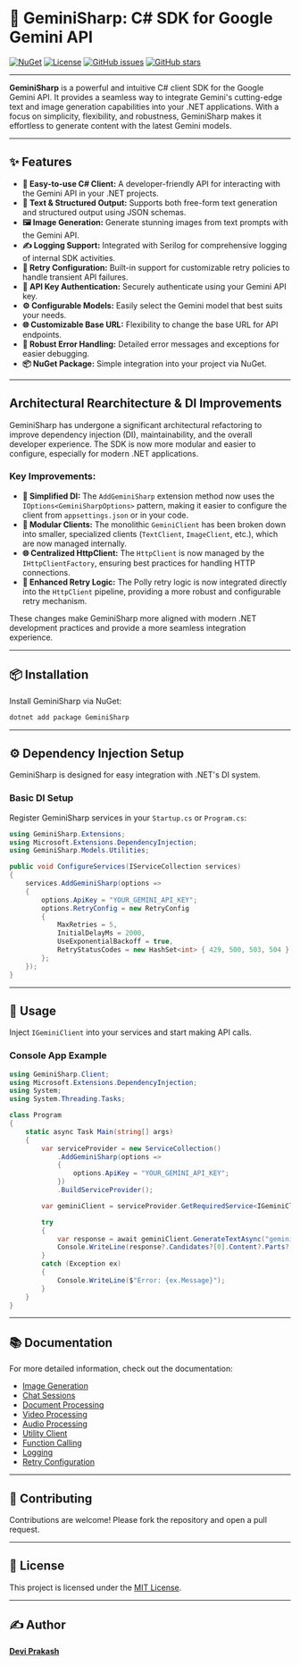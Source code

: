 # 🚀 GeminiSharp: C# SDK for Google Gemini API

[![NuGet](https://img.shields.io/nuget/v/GeminiSharp)](https://www.nuget.org/packages/GeminiSharp/)
[![License](https://img.shields.io/github/license/dprakash2101/GeminiSharp)](https://github.com/dprakash2101/GeminiSharp/blob/master/LICENSE)
[![GitHub issues](https://img.shields.io/github/issues/dprakash2101/GeminiSharp)](https://github.com/dprakash2101/GeminiSharp/issues)
[![GitHub stars](https://img.shields.io/github/stars/dprakash2101/GeminiSharp)](https://github.com/dprakash2101/GeminiSharp/stargazers)

---

**GeminiSharp** is a powerful and intuitive C# client SDK for the Google Gemini API. It provides a seamless way to integrate Gemini's cutting-edge text and image generation capabilities into your .NET applications. With a focus on simplicity, flexibility, and robustness, GeminiSharp makes it effortless to generate content with the latest Gemini models.

---

## ✨ Features

- **🤖 Easy-to-use C# Client:** A developer-friendly API for interacting with the Gemini API in your .NET projects.
- **📝 Text & Structured Output:** Supports both free-form text generation and structured output using JSON schemas.
- **🖼️ Image Generation:** Generate stunning images from text prompts with the Gemini API.
- **✍️ Logging Support:** Integrated with Serilog for comprehensive logging of internal SDK activities.
- **🔁 Retry Configuration:** Built-in support for customizable retry policies to handle transient API failures.
- **🔑 API Key Authentication:** Securely authenticate using your Gemini API key.
- **⚙️ Configurable Models:** Easily select the Gemini model that best suits your needs.
- **🌐 Customizable Base URL:** Flexibility to change the base URL for API endpoints.
- **🚨 Robust Error Handling:** Detailed error messages and exceptions for easier debugging.
- **📦 NuGet Package:** Simple integration into your project via NuGet.

---

##  Architectural Rearchitecture & DI Improvements

GeminiSharp has undergone a significant architectural refactoring to improve dependency injection (DI), maintainability, and the overall developer experience. The SDK is now more modular and easier to configure, especially for modern .NET applications.

### Key Improvements:

- **🚀 Simplified DI:** The `AddGeminiSharp` extension method now uses the `IOptions<GeminiSharpOptions>` pattern, making it easier to configure the client from `appsettings.json` or in your code.
- **🔧 Modular Clients:** The monolithic `GeminiClient` has been broken down into smaller, specialized clients (`TextClient`, `ImageClient`, etc.), which are now managed internally.
- **🌐 Centralized HttpClient:** The `HttpClient` is now managed by the `IHttpClientFactory`, ensuring best practices for handling HTTP connections.
- **🔁 Enhanced Retry Logic:** The Polly retry logic is now integrated directly into the `HttpClient` pipeline, providing a more robust and configurable retry mechanism.

These changes make GeminiSharp more aligned with modern .NET development practices and provide a more seamless integration experience.

---

## 📦 Installation

Install GeminiSharp via NuGet:

```bash
dotnet add package GeminiSharp
```

---

## ⚙️ Dependency Injection Setup

GeminiSharp is designed for easy integration with .NET's DI system.

### Basic DI Setup

Register GeminiSharp services in your `Startup.cs` or `Program.cs`:

```csharp
using GeminiSharp.Extensions;
using Microsoft.Extensions.DependencyInjection;
using GeminiSharp.Models.Utilities;

public void ConfigureServices(IServiceCollection services)
{
    services.AddGeminiSharp(options =>
    {
        options.ApiKey = "YOUR_GEMINI_API_KEY";
        options.RetryConfig = new RetryConfig
        {
            MaxRetries = 5,
            InitialDelayMs = 2000,
            UseExponentialBackoff = true,
            RetryStatusCodes = new HashSet<int> { 429, 500, 503, 504 }
        };
    });
}
```

---

## 🚀 Usage

Inject `IGeminiClient` into your services and start making API calls.

### Console App Example

```csharp
using GeminiSharp.Client;
using Microsoft.Extensions.DependencyInjection;
using System;
using System.Threading.Tasks;

class Program
{
    static async Task Main(string[] args)
    {
        var serviceProvider = new ServiceCollection()
            .AddGeminiSharp(options =>
            {
                options.ApiKey = "YOUR_GEMINI_API_KEY";
            })
            .BuildServiceProvider();

        var geminiClient = serviceProvider.GetRequiredService<IGeminiClient>();

        try
        {
            var response = await geminiClient.GenerateTextAsync("gemini-1.5-flash", "Hello, Gemini!");
            Console.WriteLine(response?.Candidates?[0].Content?.Parts?[0].Text);
        }
        catch (Exception ex)
        {
            Console.WriteLine($"Error: {ex.Message}");
        }
    }
}
```

---

## 📚 Documentation

For more detailed information, check out the documentation:

- [Image Generation](docs/image-generation.md)
- [Chat Sessions](docs/chat-sessions.md)
- [Document Processing](docs/document-processing.md)
- [Video Processing](docs/video-processing.md)
- [Audio Processing](docs/audio-processing.md)
- [Utility Client](docs/utility-client.md)
- [Function Calling](docs/function-calling.md)
- [Logging](docs/logging.md)
- [Retry Configuration](docs/retry-configuration.md)

---

## 🤝 Contributing

Contributions are welcome! Please fork the repository and open a pull request.

---

## 📄 License

This project is licensed under the [MIT License](LICENSE).

---

## ✍️ Author

**[Devi Prakash](https://github.com/dprakash2101)**
